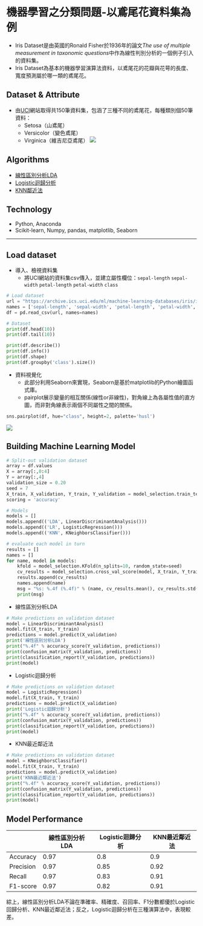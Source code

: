 # 機器學習之分類問題-以鳶尾花資料集為例
- Iris Dataset是由英國的Ronald Fisher於1936年的論文*The use of multiple measurement in taxonomic questions*中作為線性判別分析的一個例子引入的資料集。
- Iris Dataset為基本的機器學習演算法資料，以鳶尾花的花瓣與花萼的長度、寬度預測屬於哪一類的鳶尾花。

## Dataset & Attribute
- 由[UCI](https://archive.ics.uci.edu/ml/datasets/iris)網站取得共150筆資料集，包涵了三種不同的鳶尾花，每種類別個50筆資料：
  - Setosa（山鳶尾）
  - Versicolor（變色鳶尾）
  - Virginica（維吉尼亞鳶尾）
![](https://i.imgur.com/PGh8wAr.png)

## Algorithms
- [線性區別分析LDA](https://scikit-learn.org/stable/modules/generated/sklearn.discriminant_analysis.LinearDiscriminantAnalysis.html?highlight=lineardiscriminantanalysis#sklearn.discriminant_analysis.LinearDiscriminantAnalysis)
- [Logistic迴歸分析](https://scikit-learn.org/stable/modules/generated/sklearn.linear_model.LogisticRegression.html?highlight=logisticregression#sklearn.linear_model.LogisticRegression)
- [KNN鄰近法](https://scikit-learn.org/stable/modules/generated/sklearn.neighbors.KNeighborsClassifier.html?highlight=kneighborsclassifier#sklearn.neighbors.KNeighborsClassifier)

## Technology
- Python, Anaconda
- Scikit-learn, Numpy, pandas, matplotlib, Seaborn

---

## Load dataset
- 導入、檢視資料集
    - 將UCI網站的資料集csv傳入，並建立屬性欄位：`sepal-length` `sepal-width` `petal-length` `petal-width` `class`
```python
# Load dataset
url = "https://archive.ics.uci.edu/ml/machine-learning-databases/iris/iris.data"
names = ['sepal-length', 'sepal-width', 'petal-length', 'petal-width', 'class']
df = pd.read_csv(url, names=names)

# Dataset
print(df.head(10))
print(df.tail(10))

print(df.describe())
print(df.info())
print(df.shape)
print(df.groupby('class').size())
```

- 資料視覺化
    - 此部分利用Seaborn來實現，Seaborn是基於matplotlib的Python繪圖函式庫。
    - pairplot展示變量的相互關係(線性or非線性)，對角線上為各屬性值的直方圖，而非對角線表示兩個不同屬性之間的關係。
```python
sns.pairplot(df, hue="class", height=2, palette='husl')
```
![](https://i.imgur.com/u3eAsNR.png)

## Building Machine Learning Model

```python
# Split-out validation dataset
array = df.values
X = array[:,0:4]
Y = array[:,4]
validation_size = 0.20
seed = 7
X_train, X_validation, Y_train, Y_validation = model_selection.train_test_split(X, Y, test_size=validation_size, random_state=seed)
scoring = 'accuracy'

# Models
models = []
models.append(('LDA', LinearDiscriminantAnalysis()))
models.append(('LR', LogisticRegression()))
models.append(('KNN', KNeighborsClassifier()))

# evaluate each model in turn
results = []
names = []
for name, model in models:
    kfold = model_selection.KFold(n_splits=10, random_state=seed)
    cv_results = model_selection.cross_val_score(model, X_train, Y_train, cv=kfold, scoring=scoring)
    results.append(cv_results)
    names.append(name)
    msg = "%s: %.4f (%.4f)" % (name, cv_results.mean(), cv_results.std())
    print(msg)
```

- 線性區別分析LDA
```python
# Make predictions on validation dataset
model = LinearDiscriminantAnalysis()
model.fit(X_train, Y_train)
predictions = model.predict(X_validation)
print('線性區別分析LDA')
print("%.4f" % accuracy_score(Y_validation, predictions))
print(confusion_matrix(Y_validation, predictions))
print(classification_report(Y_validation, predictions))
print(model)
```
- Logistic迴歸分析
```python
# Make predictions on validation dataset
model = LogisticRegression()
model.fit(X_train, Y_train)
predictions = model.predict(X_validation)
print('Logistic迴歸分析')
print("%.4f" % accuracy_score(Y_validation, predictions))
print(confusion_matrix(Y_validation, predictions))
print(classification_report(Y_validation, predictions))
print(model)
```
- KNN最近鄰近法
```python
# Make predictions on validation dataset
model = KNeighborsClassifier()
model.fit(X_train, Y_train)
predictions = model.predict(X_validation)
print('KNN最近鄰近法')
print("%.4f" % accuracy_score(Y_validation, predictions))
print(confusion_matrix(Y_validation, predictions))
print(classification_report(Y_validation, predictions))
print(model)
```


## Model Performance
|           | 線性區別分析LDA | Logistic迴歸分析 | KNN最近鄰近法 |
| --------- | --------------- | ---------------- | ------------- |
| Accuracy  |   0.97          |    0.8           |   0.9         |
| Precision |   0.97          |    0.85          |   0.92        |
| Recall    |   0.97          |    0.83          |   0.91        |
| F1-score  |   0.97          |    0.82          |   0.91        |

綜上，線性區別分析LDA不論在準確率、精確度、召回率、F1分數都優於Logistic回歸分析、KNN最近鄰近法；反之，Logistic迴歸分析在三種演算法中，表現較差。
